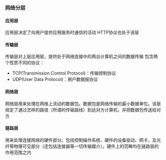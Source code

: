 ### 网络分层
#### 应用层
应用层决定了向用户提供应用服务时通信的活动
HTTP协议也处于该层

#### 传输层
传输层对上层应用层，提供处于网络连接中的两台计算机之间的数据传输
包含两个性质不同的协议：
  - TCP(Transmission Control Protocol)：传输控制协议
  - UDP(User Data Protocol)：用户数据报协议

#### 网络层
网络层用来处理在网络上流动的数据包。数据包是网络传输的最小数据单位。该层规定了通过怎样的路径（所谓的传输路线）到达对方计算机，并把数据包传送给对方

#### 链路层
用来处理连接网络的硬件部分。包括控制操作系统、硬件的设备驱动、网卡，及光纤等物理可见部分（还包括连接器等一切传输媒介）。硬件上的范畴均在链路层的作用范围之内